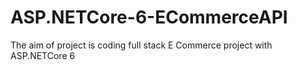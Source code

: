 # ASP.NETCore-6-ECommerceAPI
The aim of project is coding full stack E Commerce project with ASP.NETCore 6  
